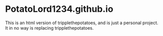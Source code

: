 # PotatoLord1234.github.io
This is an html version of tripplethepotatoes, and is just a personal project. It in no way is replacing tripplethepotatoes. 
